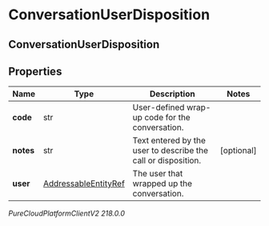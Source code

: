 # ConversationUserDisposition

## ConversationUserDisposition

## Properties

|Name | Type | Description | Notes|
|------------ | ------------- | ------------- | -------------|
| **code** | str | User-defined wrap-up code for the conversation. | |
| **notes** | str | Text entered by the user to describe the call or disposition. | [optional] |
| **user** | [AddressableEntityRef](AddressableEntityRef) | The user that wrapped up the conversation. | |



_PureCloudPlatformClientV2 218.0.0_
